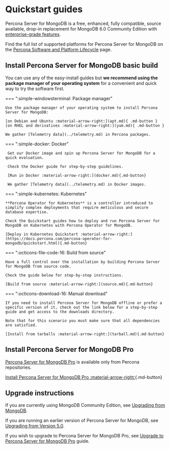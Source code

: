 # Quickstart guides

Percona Server for MongoDB is a free, enhanced, fully compatible, source available, drop-in replacement
for MongoDB 6.0 Community Edition with [enterprise-grade features](comparison.md).

Find the full list of supported platforms for Percona Server for MongoDB on the [Percona Software and Platform Lifecycle](https://www.percona.com/services/policies/percona-software-platform-lifecycle#mongodb) page.

## Install Percona Server for MongoDB basic build

You can use any of the easy-install guides but **we recommend using the package manager of your operating system** for a convenient and quick way to try the software first.

=== ":simple-windowsterminal: Package manager" 

    Use the package manager of your operating system to install Percona Server for MongoDB:

    [on Debian and Ubuntu :material-arrow-right:](apt.md){ .md-button }
    [on RHEL and derivatives :material-arrow-right:](yum.md){ .md-button }

    We gather [Telemetry data](../telemetry.md) in Percona packages.


=== ":simple-docker: Docker"

     Get our Docker image and spin up Percona Server for MongoDB for a quick evaluation. 

     Check the Docker guide for step-by-step guidelines.

     [Run in Docker :material-arrow-right:](docker.md){.md-button}

     We gather [Telemetry data](../telemetry.md) in Docker images.

=== ":simple-kubernetes: Kubernetes"

    **Percona Operator for Kubernetes** is a controller introduced to simplify complex deployments that require meticulous and secure database expertise. 

    Check the Quickstart guides how to deploy and run Percona Server for MongoDB on Kubernetes with Percona Operator for MongoDB.

    [Deploy in Kubernetes Quickstart :material-arrow-right:](https://docs.percona.com/percona-operator-for-mongodb/quickstart.html){.md-button}

=== ":octicons-file-code-16: Build from source"

    Have a full control over the installation by building Percona Server for MongoDB from source code.

    Check the guide below for step-by-step instructions.

    [Build from source :material-arrow-right:](source.md){.md-button}

=== ":octicons-download-16: Manual download"

    If you need to install Percona Server for MongoDB offline or prefer a specific version of it, check out the link below for a step-by-step guide and get access to the downloads directory.

    Note that for this scenario you must make sure that all dependencies are satisfied.

    [Install from tarballs :material-arrow-right:](tarball.md){.md-button}

## Install Percona Server for MongoDB Pro

[Percona Server for MongoDB Pro](../psmdb-pro.md) is available only from Percona repositories. 

[Install Percona Server for MongoDB Pro :material-arrow-right:](install-pro.md){.md-button}

## Upgrade instructions

If you are currently using MongoDB Community Edition, see [Upgrading from MongoDB](upgrade-from-mongodb.md).

If you are running an earlier version of Percona Server for MongoDB, see [Upgrading from Version 5.0](upgrade-from-50.md).

If you wish to upgrade to Percona Server for MongoDB Pro, see [Upgrade to Percona Server for MongoDB Pro](update-pro.md) guide. 

